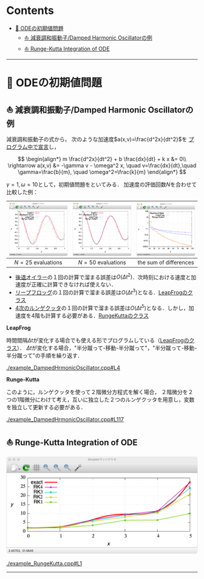 # Contents

- [🐋 ODEの初期値問題](#🐋-ODEの初期値問題)
    - [⛵️ 減衰調和振動子/Damped Harmonic Oscillatorの例](#⛵️-減衰調和振動子/Damped-Harmonic-Oscillatorの例)
    - [⛵️ Runge-Kutta Integration of ODE](#⛵️-Runge-Kutta-Integration-of-ODE)


---
# 🐋 ODEの初期値問題

## ⛵️ 減衰調和振動子/Damped Harmonic Oscillatorの例

減衰調和振動子の式から，
次のような加速度$`a(x,v)=\frac{d^2x}{dt^2}`$を
[プログラム中で宣言](../../builds/build_ODE/example_DampedHrmonicOscillator.cpp#L47)し，

$$
\begin{align*}
m \frac{d^2x}{dt^2} + b \frac{dx}{dt} + k x &= 0\\
\rightarrow a(x,v) &= -\gamma v - \omega^2 x, \quad v=\frac{dx}{dt},\quad \gamma=\frac{b}{m}, \quad \omega^2=\frac{k}{m}
\end{align*}
$$

$`\gamma = 1, \omega = 10`$として，初期値問題をといてみる．
加速度の評価回数$`N`$を合わせて比較した例：

| ![](figN25.png) | ![](figN50.png) |  ![](figError.png) |
|:---:|:---:|:---:|
|$`N=25`$ evaluations|$`N=50`$ evaluations|the sum of differences|

* [後退オイラー](../../builds/build_ODE/example_DampedHrmonicOscillator.cpp#L77)の１回の計算で溜まる誤差は$`O(\Delta t^2)`$．次時刻における速度と加速度が正確に計算できなければ使えない．
* [リープフロッグ](../../builds/build_ODE/example_DampedHrmonicOscillator.cpp#L98)の１回の計算で溜まる誤差は$`O({\Delta t}^3)`$となる．[LeapFrogのクラス](../../include/integrationOfODE.hpp#L280)
* [4次のルンゲクッタ](../../builds/build_ODE/example_DampedHrmonicOscillator.cpp#L116)の１回の計算で溜まる誤差は$`O({\Delta t}^5)`$となる．しかし，加速度を4階も計算する必要がある．[RungeKuttaのクラス](../../include/integrationOfODE.hpp#L11)


**LeapFrog**

時間間隔$`\Delta t`$が変化する場合でも使える形でプログラムしている（[LeapFrogのクラス](../../include/integrationOfODE.hpp#L280)）．
$`\Delta t`$が変化する場合，"半分蹴って-移動-半分蹴って"，"半分蹴って-移動-半分蹴って"の手順を繰り返す．


[./example_DampedHrmonicOscillator.cpp#L4](./example_DampedHrmonicOscillator.cpp#L4)


**Runge-Kutta**

このように，ルンゲクッタを使って２階微分方程式を解く場合，
２階微分を２つの1階微分にわけて考え，互いに独立した２つのルンゲクッタを用意し，変数を独立して更新する必要がある．


[./example_DampedHrmonicOscillator.cpp#L117](./example_DampedHrmonicOscillator.cpp#L117)


## ⛵️ Runge-Kutta Integration of ODE

![](RK.png)


[./example_RungeKutta.cpp#L1](./example_RungeKutta.cpp#L1)


---
